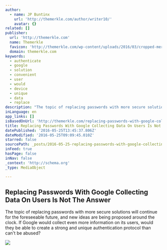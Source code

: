 ```yaml
---
author:
  - name: JP Buntinx
    url: 'http://themerkle.com/author/writer10/'
    avatar: {}
related: []
publisher:
  url: 'http://themerkle.com'
  name: Themerkle
  favicon: 'http://themerkle.com/wp-content/uploads/2016/03/cropped-merkle-white-1-192x192.png'
  domain: themerkle.com
keywords:
  - authenticate
  - google
  - solution
  - convenient
  - user
  - would
  - device
  - unique
  - data
  - replace
description: "The topic of replacing passwords with more secure solutions will continue for the foreseeable future, and new ideas are being proposed around the clock. If Google would collect even more information on its users, would they be able to create a strong and unique authentication protocol than can't be abused?"
inLanguage: en
app_links: []
isBasedOnUrl: 'http://themerkle.com/replacing-passwords-with-google-collecting-data-on-users-is-not-the-answer/'
title: Replacing Passwords With Google Collecting Data On Users Is Not The Answer
datePublished: '2016-05-25T13:45:37.806Z'
dateModified: '2016-05-25T09:09:45.010Z'
starred: false
sourcePath: _posts/2016-05-25-replacing-passwords-with-google-collecting-data-on-users-is.md
inFeed: true
hasPage: false
inNav: false
_context: 'http://schema.org'
_type: MediaObject

---
```

<article style=""><h1>Replacing Passwords With Google Collecting Data On Users Is Not The Answer</h1><p>The topic of replacing passwords with more secure solutions will continue for the foreseeable future, and new ideas are being proposed around the clock. If Google would collect even more information on its users, would they be able to create a strong and unique authentication protocol than can't be abused?</p><img src="http://themerkle.com/wp-content/uploads/2016/05/shutterstock_276844586.jpg" /></article>